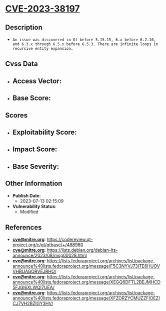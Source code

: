 
# [CVE-2023-38197](https://cve.mitre.org/cgi-bin/cvename.cgi?name=CVE-2023-38197)

## Description

- `An issue was discovered in Qt before 5.15.15, 6.x before 6.2.10, and 6.3.x through 6.5.x before 6.5.3. There are infinite loops in recursive entity expansion.`

## Cvss Data

- **Access Vector**:
  - 
- **Base Score**:
  - 

## Scores

- **Exploitability Score**:
  - 
- **Impact Score**:
  - 
- **Base Severity**:
  - 

## Other Information

- **Publish Date**:
  - 2023-07-13 02:15:09
- **Vulnerability Status**:
  - Modified

## References

- **cve@mitre.org**: https://codereview.qt-project.org/c/qt/qtbase/+/488960
- **cve@mitre.org**: https://lists.debian.org/debian-lts-announce/2023/08/msg00028.html
- **cve@mitre.org**: https://lists.fedoraproject.org/archives/list/package-announce%40lists.fedoraproject.org/message/F5C3NYVJ73ITE6HUOVVHBUAGORVEJRHO/
- **cve@mitre.org**: https://lists.fedoraproject.org/archives/list/package-announce%40lists.fedoraproject.org/message/XEGQ6DFTL2BEJMHCD5FJGI6XLWQI7UEA/
- **cve@mitre.org**: https://lists.fedoraproject.org/archives/list/package-announce%40lists.fedoraproject.org/message/XFZORZYCMUZZFIOEZICJ7VH2BZIGY3HV/
